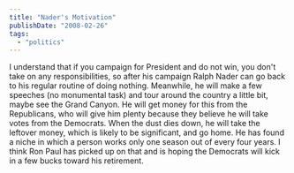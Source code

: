 ```yaml
---
title: "Nader's Motivation"
publishDate: "2008-02-26"
tags: 
  - "politics"
---
```


I understand that if you campaign for President and do not win, you don't take on any responsibilities, so after his campaign Ralph Nader can go back to his regular routine of doing nothing. Meanwhile, he will make a few speeches (no monumental task) and tour around the country a little bit, maybe see the Grand Canyon. He will get money for this from the Republicans, who will give him plenty because they believe he will take votes from the Democrats. When the dust dies down, he will take the leftover money, which is likely to be significant, and go home. He has found a niche in which a person works only one season out of every four years. I think Ron Paul has picked up on that and is hoping the Democrats will kick in a few bucks toward his retirement.
